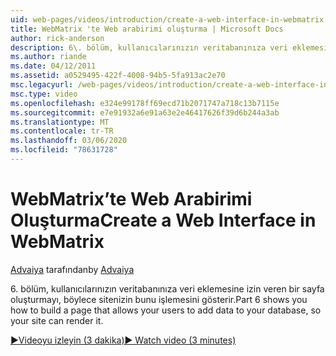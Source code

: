 ```yaml
---
uid: web-pages/videos/introduction/create-a-web-interface-in-webmatrix
title: WebMatrix 'te Web arabirimi oluşturma | Microsoft Docs
author: rick-anderson
description: 6\. bölüm, kullanıcılarınızın veritabanınıza veri eklemesine izin veren bir sayfa oluşturmayı, böylece sitenizin bunu işlemesini gösterir.
ms.author: riande
ms.date: 04/12/2011
ms.assetid: a0529495-422f-4008-94b5-5fa913ac2e70
msc.legacyurl: /web-pages/videos/introduction/create-a-web-interface-in-webmatrix
msc.type: video
ms.openlocfilehash: e324e99178ff69ecd71b2071747a718c13b7115e
ms.sourcegitcommit: e7e91932a6e91a63e2e46417626f39d6b244a3ab
ms.translationtype: MT
ms.contentlocale: tr-TR
ms.lasthandoff: 03/06/2020
ms.locfileid: "78631728"
---
```

# <a name="create-a-web-interface-in-webmatrix"></a><span data-ttu-id="2c025-103">WebMatrix’te Web Arabirimi Oluşturma</span><span class="sxs-lookup"><span data-stu-id="2c025-103">Create a Web Interface in WebMatrix</span></span>

<span data-ttu-id="2c025-104">[Advaiya](https://twitter.com/Advaiyasolns) tarafından</span><span class="sxs-lookup"><span data-stu-id="2c025-104">by [Advaiya](https://twitter.com/Advaiyasolns)</span></span>

<span data-ttu-id="2c025-105">6\. bölüm, kullanıcılarınızın veritabanınıza veri eklemesine izin veren bir sayfa oluşturmayı, böylece sitenizin bunu işlemesini gösterir.</span><span class="sxs-lookup"><span data-stu-id="2c025-105">Part 6 shows you how to build a page that allows your users to add data to your database, so your site can render it.</span></span>

[<span data-ttu-id="2c025-106">&#9654;Videoyu izleyin (3 dakika)</span><span class="sxs-lookup"><span data-stu-id="2c025-106">&#9654; Watch video (3 minutes)</span></span>](https://channel9.msdn.com/Blogs/ASP-NET-Site-Videos/create-a-web-interface-in-webmatrix)
